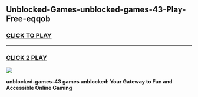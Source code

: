 
## Unblocked-Games-unblocked-games-43-Play-Free-eqqob
<h3>
<a href="https://premium76.site?title=unblocked-games-43&ref=22A">CLICK TO PLAY</a></h3>
<hr>

<h3>
<a href="https://premium76.site?title=unblocked-games-43&ref=22A">CLICK 2 PLAY</a>
  
</h3>

<a href="https://premium76.site?title=unblocked-games-43&ref=22A"><img src="https://clearcache.store/games.png"></a>


**unblocked-games-43 games unblocked: Your Gateway to Fun and Accessible Online Gaming**
